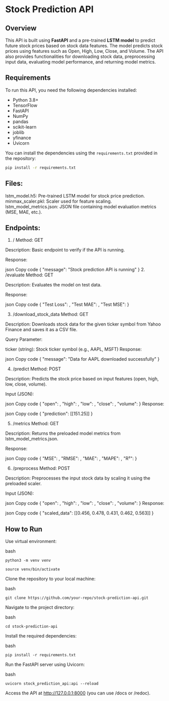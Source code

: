 # Stock Prediction API

## Overview

This API is built using **FastAPI** and a pre-trained **LSTM model** to predict future stock prices based on stock data features. The model predicts stock prices using features such as Open, High, Low, Close, and Volume. The API also provides functionalities for downloading stock data, preprocessing input data, evaluating model performance, and returning model metrics.

## Requirements

To run this API, you need the following dependencies installed:

- Python 3.8+
- TensorFlow
- FastAPI
- NumPy
- pandas
- scikit-learn
- joblib
- yfinance
- Uvicorn

You can install the dependencies using the `requirements.txt` provided in the repository:

```bash
pip install -r requirements.txt
```

## Files:
lstm_model.h5: Pre-trained LSTM model for stock price prediction.
minmax_scaler.pkl: Scaler used for feature scaling.
lstm_model_metrics.json: JSON file containing model evaluation metrics (MSE, MAE, etc.).

## Endpoints:

1. /
Method: GET

Description: Basic endpoint to verify if the API is running.

Response:

json
Copy code
{
  "message": "Stock prediction API is running"
}
2. /evaluate
Method: GET

Description: Evaluates the model on test data.

Response:

json
Copy code
{
  "Test Loss": ,
  "Test MAE": ,
  "Test MSE": 
}

3. /download_stock_data
Method: GET

Description: Downloads stock data for the given ticker symbol from Yahoo Finance and saves it as a CSV file.

Query Parameter:

ticker (string): Stock ticker symbol (e.g., AAPL, MSFT)
Response:

json
Copy code
{
  "message": "Data for AAPL downloaded successfully"
}

4. /predict
Method: POST

Description: Predicts the stock price based on input features (open, high, low, close, volume).

Input (JSON):

json
Copy code
{
  "open": ,
  "high": ,
  "low": ,
  "close": ,
  "volume": 
}
Response:

json
Copy code
{
  "prediction": [[151.25]]
}

5. /metrics
Method: GET

Description: Returns the preloaded model metrics from lstm_model_metrics.json.

Response:

json
Copy code
{
  "MSE": ,
  "RMSE": ,
  "MAE": ,
  "MAPE": ,
  "R²": 
}

6. /preprocess
Method: POST

Description: Preprocesses the input stock data by scaling it using the preloaded scaler.

Input (JSON):

json
Copy code
{
  "open": ,
  "high": ,
  "low": ,
  "close": ,
  "volume": 
}
Response:

json
Copy code
{
  "scaled_data": [[0.456, 0.478, 0.431, 0.462, 0.563]]
}

## How to Run

Use virtual environment:

bash
```
python3 -m venv venv
```
```
source venv/bin/activate
```

Clone the repository to your local machine:

bash
```
git clone https://github.com/your-repo/stock-prediction-api.git
```
Navigate to the project directory:

bash
```
cd stock-prediction-api
```

Install the required dependencies:

bash
```
pip install -r requirements.txt
```
Run the FastAPI server using Uvicorn:

bash
```
uvicorn stock_prediction_api:api --reload
```
Access the API at http://127.0.0.1:8000 (you can use /docs or /redoc).


